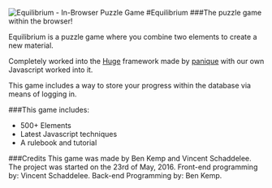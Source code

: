 ![Equilibrium - In-Browser Puzzle Game](public/img/logo.png)
#Equilibrium
###The puzzle game within the browser!

Equilibrium is a puzzle game where you combine two elements to create a new material.


Completely worked into the [Huge](https://github.com/panique/huge) framework made by [panique](https://github.com/panique) with our own Javascript worked into it.

This game includes a way to store your progress within the database via means of logging in.

###This game includes:
 - 500+ Elements
 - Latest Javascript techniques
 - A rulebook and tutorial

 ###Credits
 This game was made by Ben Kemp and Vincent Schaddelee.
 The project was started on the 23rd of May, 2016.
 Front-end programming by: Vincent Schaddelee.
 Back-end Programming by: Ben Kemp.
